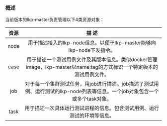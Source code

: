 ### 概述

当前版本的lkp-master负责管理以下4类资源对象：

| 资源 |                            描 述                             |
| :--: | :----------------------------------------------------------: |
| node | 用于描述接入的lkp-node信息。以便于lkp-master能够向lkp-node下发指令。 |
| case | 用于描述一个测试用例文件及其版本信息。类似docker管理image，lkp-master以name:tag的方式标识一个特定版本的测试用例文件。 |
| job  | 对于每一个集群测试任务，用job进行描述。job描述了测试用例、运行测试的lkp-node列表等信息。一个job对象包含一个或多个task对象。 |
| task | 用于描述一次具体运行测试进程的信息。包含测试用例、运行测试的环境等信息。 |

